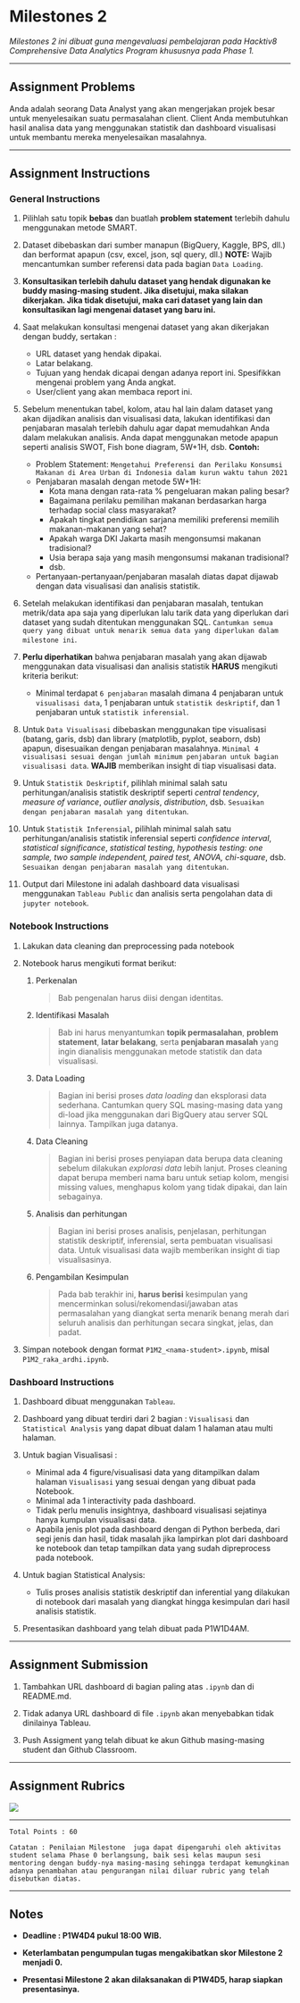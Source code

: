 # Milestones 2

_Milestones 2 ini dibuat guna mengevaluasi pembelajaran pada Hacktiv8 Comprehensive Data Analytics Program khususnya pada Phase 1._

---

## Assignment Problems

Anda adalah seorang Data Analyst yang akan mengerjakan projek besar untuk menyelesaikan suatu permasalahan client. Client Anda membutuhkan hasil analisa data yang menggunakan statistik dan dashboard visualisasi untuk membantu mereka menyelesaikan masalahnya.

---

## Assignment Instructions
### General Instructions
1. Pilihlah satu topik **bebas** dan buatlah **problem statement** terlebih dahulu menggunakan metode SMART.

2. Dataset dibebaskan dari sumber manapun (BigQuery, Kaggle, BPS, dll.) dan berformat apapun (csv, excel, json, sql query, dll.) **NOTE:** Wajib mencantumkan sumber referensi data pada bagian `Data Loading`.

3. **Konsultasikan terlebih dahulu dataset yang hendak digunakan ke buddy masing-masing student. Jika disetujui, maka silakan dikerjakan. Jika tidak disetujui, maka cari dataset yang lain dan konsultasikan lagi mengenai dataset yang baru ini.**

4. Saat melakukan konsultasi mengenai dataset yang akan dikerjakan dengan buddy, sertakan :
   - URL dataset yang hendak dipakai.
   - Latar belakang.
   - Tujuan yang hendak dicapai dengan adanya report ini. Spesifikkan mengenai problem yang Anda angkat.
   - User/client yang akan membaca report ini.

5. Sebelum menentukan tabel, kolom, atau hal lain dalam dataset yang akan dijadikan analisis dan visualisasi data, lakukan identifikasi dan penjabaran masalah terlebih dahulu agar dapat memudahkan Anda dalam melakukan analisis. Anda dapat menggunakan metode apapun seperti analisis SWOT, Fish bone diagram, 5W+1H, dsb. **Contoh:**
   - Problem Statement: `Mengetahui Preferensi dan Perilaku Konsumsi Makanan di Area Urban di Indonesia dalam kurun waktu tahun 2021`
   - Penjabaran masalah dengan metode 5W+1H:
     + Kota mana dengan rata-rata % pengeluaran makan paling besar?
     + Bagaimana perilaku pemilihan makanan berdasarkan harga terhadap social class masyarakat?
     + Apakah tingkat pendidikan sarjana memiliki preferensi memilih makanan-makanan yang sehat?
     + Apakah warga DKI Jakarta masih mengonsumsi makanan tradisional?
     + Usia berapa saja yang masih mengonsumsi makanan tradisional?
     + dsb.
   - Pertanyaan-pertanyaan/penjabaran masalah diatas dapat dijawab dengan data visualisasi dan analisis statistik.

6. Setelah melakukan identifikasi dan penjabaran masalah, tentukan metrik/data apa saja yang diperlukan lalu tarik data yang diperlukan dari dataset yang sudah ditentukan menggunakan SQL. `Cantumkan semua query yang dibuat untuk menarik semua data yang diperlukan dalam milestone ini`.

7. **Perlu diperhatikan** bahwa penjabaran masalah yang akan dijawab menggunakan data visualisasi dan analisis statistik **HARUS** mengikuti kriteria berikut:
   - Minimal terdapat `6 penjabaran` masalah dimana 4 penjabaran untuk `visualisasi data`, 1 penjabaran untuk `statistik deskriptif`, dan 1 penjabaran untuk `statistik inferensial`.

8. Untuk `Data Visualisasi` dibebaskan menggunakan tipe visualisasi (batang, garis, dsb) dan library (matplotlib, pyplot, seaborn, dsb) apapun, disesuaikan dengan penjabaran masalahnya. `Minimal 4 visualisasi sesuai dengan jumlah minimum penjabaran untuk bagian visualisasi data`. **WAJIB** memberikan insight di tiap visualisasi data.

9. Untuk `Statistik Deskriptif`, pilihlah minimal salah satu perhitungan/analisis statistik deskriptif seperti *central tendency*, *measure of variance*, *outlier analysis*, *distribution*, dsb. `Sesuaikan dengan penjabaran masalah yang ditentukan`.

10. Untuk `Statistik Inferensial`, pilihlah minimal salah satu perhitungan/analisis statistik inferensial seperti *confidence interval*, *statistical significance*, *statistical testing*, *hypothesis testing: one sample, two sample independent, paired test, ANOVA, chi-square*, dsb. `Sesuaikan dengan penjabaran masalah yang ditentukan`.

11. Output dari Milestone ini adalah dashboard data visualisasi menggunakan `Tableau Public` dan analisis serta pengolahan data di `jupyter notebook`.

### Notebook Instructions
1. Lakukan data cleaning dan preprocessing pada notebook

2. Notebook harus mengikuti format berikut:
   1. Perkenalan
      > Bab pengenalan harus diisi dengan identitas.

   2. Identifikasi Masalah
      > Bab ini harus menyantumkan **topik permasalahan**, **problem statement**, **latar belakang**, serta **penjabaran masalah** yang ingin dianalisis menggunakan metode statistik dan data visualisasi.

   3. Data Loading
      > Bagian ini berisi proses *data loading* dan eksplorasi data sederhana. Cantumkan query SQL masing-masing data yang di-load jika menggunakan dari BigQuery atau server SQL lainnya. Tampilkan juga datanya.

   4. Data Cleaning
      > Bagian ini berisi proses penyiapan data berupa data cleaning sebelum dilakukan *explorasi data* lebih lanjut. Proses cleaning dapat berupa memberi nama baru untuk setiap kolom, mengisi missing values, menghapus kolom yang tidak dipakai, dan lain sebagainya.

   5. Analisis dan perhitungan
      > Bagian ini berisi proses analisis, penjelasan, perhitungan statistik deskriptif, inferensial, serta pembuatan visualisasi data. Untuk visualisasi data wajib memberikan insight di tiap visualisasinya.

   6. Pengambilan Kesimpulan
      > Pada bab terakhir ini, **harus berisi** kesimpulan yang mencerminkan solusi/rekomendasi/jawaban atas permasalahan yang diangkat serta menarik benang merah dari seluruh analisis dan perhitungan secara singkat, jelas, dan padat.

3. Simpan notebook dengan format `P1M2_<nama-student>.ipynb`, misal `P1M2_raka_ardhi.ipynb`.

### Dashboard Instructions

1. Dashboard dibuat menggunakan `Tableau`.

2. Dashboard yang dibuat terdiri dari 2 bagian : `Visualisasi` dan `Statistical Analysis` yang dapat dibuat dalam 1 halaman atau multi halaman.

3. Untuk bagian Visualisasi :
   - Minimal ada 4 figure/visualisasi data yang ditampilkan dalam halaman `Visualisasi` yang sesuai dengan yang dibuat pada Notebook.
   - Minimal ada 1 interactivity pada dashboard.
   - Tidak perlu menulis insightnya, dashboard visualisasi sejatinya hanya kumpulan visualisasi data.
   - Apabila jenis plot pada dashboard dengan di Python berbeda, dari segi jenis dan hasil, tidak masalah jika lampirkan plot dari dashboard ke notebook dan tetap tampilkan data yang sudah dipreprocess pada notebook.

4. Untuk bagian Statistical Analysis:
   - Tulis proses analisis statistik deskriptif dan inferential yang dilakukan di notebook dari masalah yang diangkat hingga kesimpulan dari hasil analisis statistik.

5. Presentasikan dashboard yang telah dibuat pada P1W1D4AM.

---

## Assignment Submission

1. Tambahkan URL dashboard di bagian paling atas `.ipynb` dan di README.md.

2. Tidak adanya URL dashboard di file `.ipynb` akan menyebabkan tidak dinilainya Tableau.

3. Push Assigment yang telah dibuat ke akun Github masing-masing student dan Github Classroom.

---

## Assignment Rubrics

<img src="https://github.com/fahmimnalfrzki/Dataset/raw/main/Screenshot%202022-12-16%20at%2016.28.37.png"></img>

---

```
Total Points : 60

Catatan : Penilaian Milestone  juga dapat dipengaruhi oleh aktivitas student selama Phase 0 berlangsung, baik sesi kelas maupun sesi mentoring dengan buddy-nya masing-masing sehingga terdapat kemungkinan adanya penambahan atau pengurangan nilai diluar rubric yang telah disebutkan diatas.
```

---

## Notes

* **Deadline : P1W4D4 pukul 18:00 WIB.**

* **Keterlambatan pengumpulan tugas mengakibatkan skor Milestone 2 menjadi 0.**

* **Presentasi Milestone 2 akan dilaksanakan di P1W4D5, harap siapkan presentasinya.**
